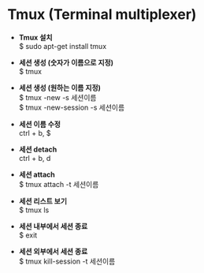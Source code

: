 # Tmux (Terminal multiplexer)
- **Tmux 설치**  
$ sudo apt-get install tmux

- **세션 생성 (숫자가 이름으로 지정)**  
$ tmux

- **세션 생성 (원하는 이름 지정)**  
$ tmux -new -s 세션이름  
$ tmux -new-session -s 세션이름

- **세션 이름 수정**  
ctrl + b, $

- **세션 detach**  
ctrl + b, d

- **세션 attach**  
$ tmux attach -t 세션이름

- **세션 리스트 보기**  
$ tmux ls

- **세션 내부에서 세션 종료**  
$ exit

- **세션 외부에서 세션 종료**  
$ tmux kill-session -t 세션이름